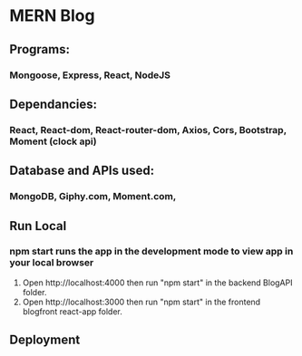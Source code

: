 # MERN Blog

## Programs:

### Mongoose, Express, React, NodeJS

## Dependancies:

### React, React-dom, React-router-dom, Axios, Cors, Bootstrap, Moment (clock api)

## Database and APIs used:

### MongoDB, Giphy.com, Moment.com,

## Run Local

### npm start runs the app in the development mode to view app in your local browser

1. Open http://localhost:4000 then run "npm start" in the backend BlogAPI folder.
2. Open http://localhost:3000 then run "npm start" in the frontend blogfront react-app folder.

## Deployment
